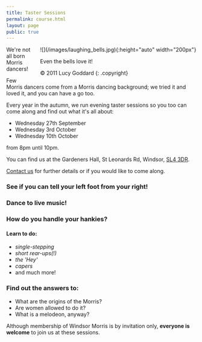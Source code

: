 ```yaml
---
title: Taster Sessions
permalink: course.html
layout: page
public: true
---
```


<div markdown='block' style='float: right; margin-left: 20px;'>
![](/images/laughing_bells.jpg){:height="auto" width="200px"}

Even the bells love it!

© 2011 Lucy Goddard
{: .copyright}
</div>

We're not all born Morris dancers! 

Few Morris dancers come from a Morris dancing background; we tried it and loved it, and you can have a go too.

Every year in the autumn, we run evening taster sessions so you too can come along and find out what it's all about:

* Wednesday 27th September
* Wednesday 3rd October
* Wednesday 10th October

from 8pm until 10pm.

You can find us at the Gardeners Hall, St Leonards Rd, Windsor, [SL4 3DR](https://maps.google.co.uk/maps?ll=51.470932,-0.620298&spn=0.010693,0.014656&cid=0,0,2946314239303318482&t=m&z=16&iwloc=A).

[Contact us](contact.html) for further details or if you would like to come along.

### See if you can tell your left foot from your right!

### Dance to live music!

### How do you handle your hankies?

#### Learn to do:

* _single-stepping_
* _short rear-ups(!)_
* _the 'Hey'_
* _capers_
* and much more!

### Find out the answers to:

* What are the origins of the Morris?
* Are women allowed to do it?
* What is a melodeon, anyway?

Although membership of Windsor Morris is by invitation only, **everyone is welcome** to join us at these sessions.
